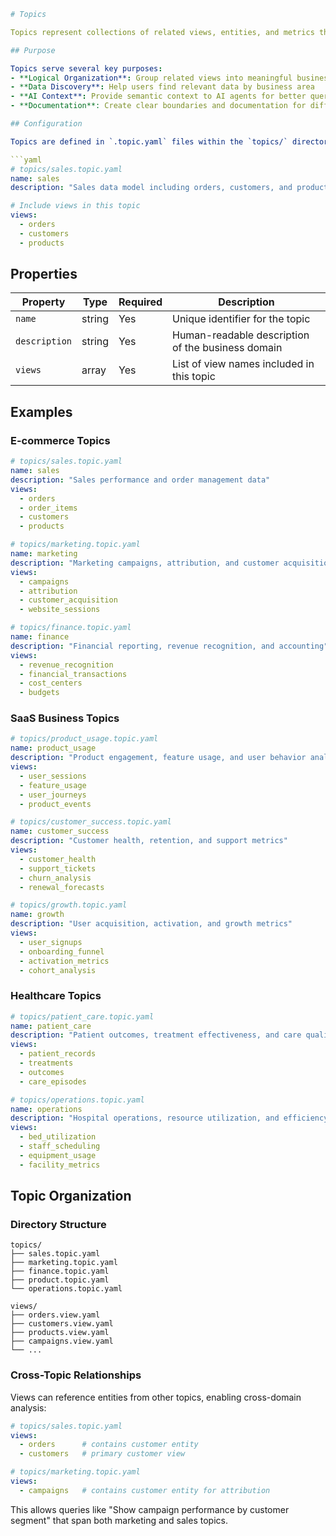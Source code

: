 ````yaml
# Topics

Topics represent collections of related views, entities, and metrics that form logical business domains within your semantic layer. They provide a high-level organizational structure that helps users discover and explore related data concepts together.

## Purpose

Topics serve several key purposes:
- **Logical Organization**: Group related views into meaningful business domains
- **Data Discovery**: Help users find relevant data by business area
- **AI Context**: Provide semantic context to AI agents for better query understanding
- **Documentation**: Create clear boundaries and documentation for different data domains

## Configuration

Topics are defined in `.topic.yaml` files within the `topics/` directory:

```yaml
# topics/sales.topic.yaml
name: sales
description: "Sales data model including orders, customers, and products"

# Include views in this topic
views:
  - orders
  - customers
  - products
````

## Properties

| Property      | Type   | Required | Description                                       |
| ------------- | ------ | -------- | ------------------------------------------------- |
| `name`        | string | Yes      | Unique identifier for the topic                   |
| `description` | string | Yes      | Human-readable description of the business domain |
| `views`       | array  | Yes      | List of view names included in this topic         |

## Examples

### E-commerce Topics

```yaml
# topics/sales.topic.yaml
name: sales
description: "Sales performance and order management data"
views:
  - orders
  - order_items
  - customers
  - products

# topics/marketing.topic.yaml
name: marketing
description: "Marketing campaigns, attribution, and customer acquisition"
views:
  - campaigns
  - attribution
  - customer_acquisition
  - website_sessions

# topics/finance.topic.yaml
name: finance
description: "Financial reporting, revenue recognition, and accounting"
views:
  - revenue_recognition
  - financial_transactions
  - cost_centers
  - budgets
```

### SaaS Business Topics

```yaml
# topics/product_usage.topic.yaml
name: product_usage
description: "Product engagement, feature usage, and user behavior analytics"
views:
  - user_sessions
  - feature_usage
  - user_journeys
  - product_events

# topics/customer_success.topic.yaml
name: customer_success
description: "Customer health, retention, and support metrics"
views:
  - customer_health
  - support_tickets
  - churn_analysis
  - renewal_forecasts

# topics/growth.topic.yaml
name: growth
description: "User acquisition, activation, and growth metrics"
views:
  - user_signups
  - onboarding_funnel
  - activation_metrics
  - cohort_analysis
```

### Healthcare Topics

```yaml
# topics/patient_care.topic.yaml
name: patient_care
description: "Patient outcomes, treatment effectiveness, and care quality"
views:
  - patient_records
  - treatments
  - outcomes
  - care_episodes

# topics/operations.topic.yaml
name: operations
description: "Hospital operations, resource utilization, and efficiency"
views:
  - bed_utilization
  - staff_scheduling
  - equipment_usage
  - facility_metrics
```

## Topic Organization

### Directory Structure

```
topics/
├── sales.topic.yaml
├── marketing.topic.yaml
├── finance.topic.yaml
├── product.topic.yaml
└── operations.topic.yaml

views/
├── orders.view.yaml
├── customers.view.yaml
├── products.view.yaml
├── campaigns.view.yaml
└── ...
```

### Cross-Topic Relationships

Views can reference entities from other topics, enabling cross-domain analysis:

```yaml
# topics/sales.topic.yaml
views:
  - orders      # contains customer entity
  - customers   # primary customer view

# topics/marketing.topic.yaml
views:
  - campaigns   # contains customer entity for attribution
```

This allows queries like "Show campaign performance by customer segment" that span both marketing and sales topics.
